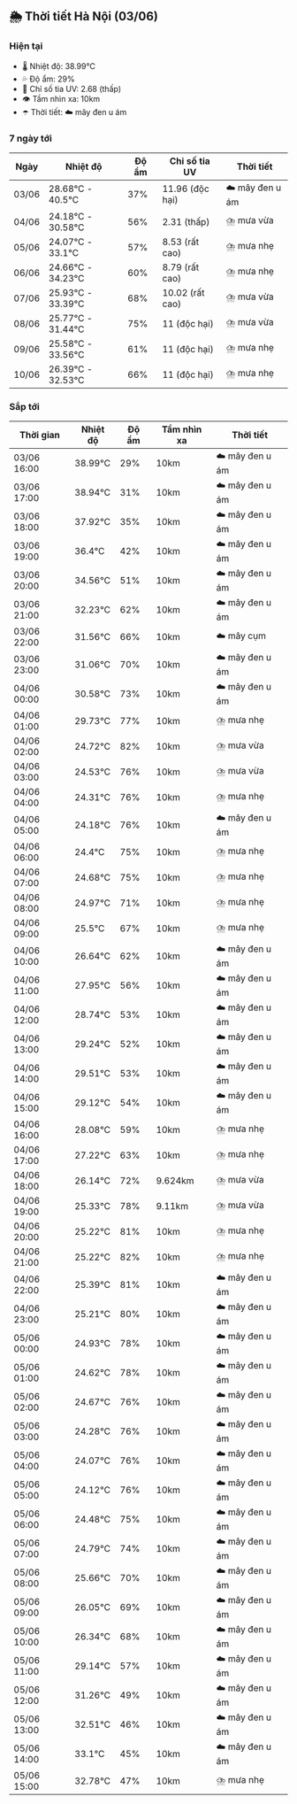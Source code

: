 ## 🌦️ Thời tiết Hà Nội (03/06)

### Hiện tại

- 🌡️ Nhiệt độ: 38.99℃
- 💦 Độ ẩm: 29%
- 🌟 Chỉ số tia UV: 2.68 (thấp)
- 👁️ Tầm nhìn xa: 10km
- ☂️ Thời tiết: ☁️ mây đen u ám

### 7 ngày tới

| Ngày | Nhiệt độ | Độ ẩm | Chỉ số tia UV | Thời tiết |
| --- | --- | --- | --- | --- |
| 03/06 | 28.68℃ - 40.5℃ | 37% | 11.96 (độc hại) | ☁️ mây đen u ám |
| 04/06 | 24.18℃ - 30.58℃ | 56% | 2.31 (thấp) | ⛈️ mưa vừa |
| 05/06 | 24.07℃ - 33.1℃ | 57% | 8.53 (rất cao) | ⛈️ mưa nhẹ |
| 06/06 | 24.66℃ - 34.23℃ | 60% | 8.79 (rất cao) | ⛈️ mưa nhẹ |
| 07/06 | 25.93℃ - 33.39℃ | 68% | 10.02 (rất cao) | ⛈️ mưa vừa |
| 08/06 | 25.77℃ - 31.44℃ | 75% | 11 (độc hại) | ⛈️ mưa vừa |
| 09/06 | 25.58℃ - 33.56℃ | 61% | 11 (độc hại) | ⛈️ mưa nhẹ |
| 10/06 | 26.39℃ - 32.53℃ | 66% | 11 (độc hại) | ⛈️ mưa nhẹ |

### Sắp tới

| Thời gian | Nhiệt độ | Độ ẩm | Tầm nhìn xa | Thời tiết |
| --- | --- | --- | --- | --- |
| 03/06 16:00 | 38.99℃ | 29% | 10km | ☁️ mây đen u ám |
| 03/06 17:00 | 38.94℃ | 31% | 10km | ☁️ mây đen u ám |
| 03/06 18:00 | 37.92℃ | 35% | 10km | ☁️ mây đen u ám |
| 03/06 19:00 | 36.4℃ | 42% | 10km | ☁️ mây đen u ám |
| 03/06 20:00 | 34.56℃ | 51% | 10km | ☁️ mây đen u ám |
| 03/06 21:00 | 32.23℃ | 62% | 10km | ☁️ mây đen u ám |
| 03/06 22:00 | 31.56℃ | 66% | 10km | ☁️ mây cụm |
| 03/06 23:00 | 31.06℃ | 70% | 10km | ☁️ mây đen u ám |
| 04/06 00:00 | 30.58℃ | 73% | 10km | ☁️ mây đen u ám |
| 04/06 01:00 | 29.73℃ | 77% | 10km | ⛈️ mưa nhẹ |
| 04/06 02:00 | 24.72℃ | 82% | 10km | ⛈️ mưa vừa |
| 04/06 03:00 | 24.53℃ | 76% | 10km | ⛈️ mưa vừa |
| 04/06 04:00 | 24.31℃ | 76% | 10km | ⛈️ mưa nhẹ |
| 04/06 05:00 | 24.18℃ | 76% | 10km | ☁️ mây đen u ám |
| 04/06 06:00 | 24.4℃ | 75% | 10km | ⛈️ mưa nhẹ |
| 04/06 07:00 | 24.68℃ | 75% | 10km | ⛈️ mưa nhẹ |
| 04/06 08:00 | 24.97℃ | 71% | 10km | ⛈️ mưa nhẹ |
| 04/06 09:00 | 25.5℃ | 67% | 10km | ⛈️ mưa nhẹ |
| 04/06 10:00 | 26.64℃ | 62% | 10km | ☁️ mây đen u ám |
| 04/06 11:00 | 27.95℃ | 56% | 10km | ☁️ mây đen u ám |
| 04/06 12:00 | 28.74℃ | 53% | 10km | ☁️ mây đen u ám |
| 04/06 13:00 | 29.24℃ | 52% | 10km | ☁️ mây đen u ám |
| 04/06 14:00 | 29.51℃ | 53% | 10km | ☁️ mây đen u ám |
| 04/06 15:00 | 29.12℃ | 54% | 10km | ☁️ mây đen u ám |
| 04/06 16:00 | 28.08℃ | 59% | 10km | ⛈️ mưa nhẹ |
| 04/06 17:00 | 27.22℃ | 63% | 10km | ⛈️ mưa nhẹ |
| 04/06 18:00 | 26.14℃ | 72% | 9.624km | ⛈️ mưa vừa |
| 04/06 19:00 | 25.33℃ | 78% | 9.11km | ⛈️ mưa vừa |
| 04/06 20:00 | 25.22℃ | 81% | 10km | ⛈️ mưa nhẹ |
| 04/06 21:00 | 25.22℃ | 82% | 10km | ⛈️ mưa nhẹ |
| 04/06 22:00 | 25.39℃ | 81% | 10km | ☁️ mây đen u ám |
| 04/06 23:00 | 25.21℃ | 80% | 10km | ☁️ mây đen u ám |
| 05/06 00:00 | 24.93℃ | 78% | 10km | ☁️ mây đen u ám |
| 05/06 01:00 | 24.62℃ | 78% | 10km | ☁️ mây đen u ám |
| 05/06 02:00 | 24.67℃ | 76% | 10km | ☁️ mây đen u ám |
| 05/06 03:00 | 24.28℃ | 76% | 10km | ☁️ mây đen u ám |
| 05/06 04:00 | 24.07℃ | 76% | 10km | ☁️ mây đen u ám |
| 05/06 05:00 | 24.12℃ | 76% | 10km | ☁️ mây đen u ám |
| 05/06 06:00 | 24.48℃ | 75% | 10km | ☁️ mây đen u ám |
| 05/06 07:00 | 24.79℃ | 74% | 10km | ☁️ mây đen u ám |
| 05/06 08:00 | 25.66℃ | 70% | 10km | ☁️ mây đen u ám |
| 05/06 09:00 | 26.05℃ | 69% | 10km | ☁️ mây đen u ám |
| 05/06 10:00 | 26.34℃ | 68% | 10km | ☁️ mây đen u ám |
| 05/06 11:00 | 29.14℃ | 57% | 10km | ☁️ mây đen u ám |
| 05/06 12:00 | 31.26℃ | 49% | 10km | ☁️ mây đen u ám |
| 05/06 13:00 | 32.51℃ | 46% | 10km | ☁️ mây đen u ám |
| 05/06 14:00 | 33.1℃ | 45% | 10km | ☁️ mây đen u ám |
| 05/06 15:00 | 32.78℃ | 47% | 10km | ⛈️ mưa nhẹ |
